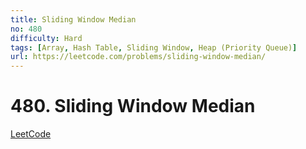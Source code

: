 ```yaml
---
title: Sliding Window Median
no: 480
difficulty: Hard
tags: [Array, Hash Table, Sliding Window, Heap (Priority Queue)]
url: https://leetcode.com/problems/sliding-window-median/
---
```


# 480. Sliding Window Median

[LeetCode](https://leetcode.com/problems/sliding-window-median/)

